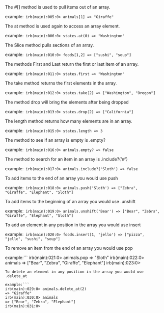 The #[] method is used to pull items out of an array.

example:```
irb(main):005:0> animals[1]
=> "Giraffe"```

The at method is used again to access an array element.

example:```
irb(main):006:0> states.at(0)
=> "Washington"```

The Slice method pulls sections of an array.

example:```
irb(main):010:0> foods[1,2]
=> ["sushi", "soup"]```

The methods First and Last return the first or last item of an array.

example:```
irb(main):011:0> states.first
=> "Washington"```

The take method returns the first elements in the array.

example:```
irb(main):012:0> states.take(2)
=> ["Washington", "Oregon"]```

The method drop will bring the elements after being dropped

example:```
irb(main):013:0> states.drop(2)
=> ["California"]```

The length method returns how many elements are in an array.

example:```
irb(main):015:0> states.length
=> 3```

The method to see if an array is empty is .empty?

example:```
irb(main):016:0> animals.empty?
=> false```

The method to search for an item in an array is .include?('#')

example:```
irb(main):017:0> animals.include?('Sloth')
=> false```

To add items to the end of an array you would use push

example:```
irb(main):018:0> animals.push('Sloth')
=> ["Zebra", "Giraffe", "Elephant", "Sloth"]```

To add items to the beginning of an array you would use .unshift

example:```
irb(main):019:0> animals.unshift('Bear')
=> ["Bear", "Zebra", "Giraffe", "Elephant", "Sloth"]```

To add an element in any position in the array you would use insert

example:```
irb(main):020:0> foods.insert(1, 'jello')
=> ["pizza", "jello", "sushi", "soup"]```

To remove an item from the end of an array you would use pop

example:```
irb(main):021:0> animals.pop
=> "Sloth"
irb(main):022:0> animals
=> ["Bear", "Zebra", "Giraffe", "Elephant"]
irb(main):023:0>
```
To delete an element in any position in the array you would use .delete_at

example:```
irb(main):029:0> animals.delete_at(2)
=> "Giraffe"
irb(main):030:0> animals
=> ["Bear", "Zebra", "Elephant"]
irb(main):031:0>
```

